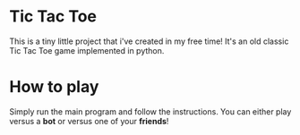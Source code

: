 # Tic Tac Toe

This is a tiny little project that i've created in my free time! 
It's an old classic Tic Tac Toe game implemented in python.

# How to play

Simply run the main program and follow the instructions.
You can either play versus a **bot** or versus one of your **friends**!
